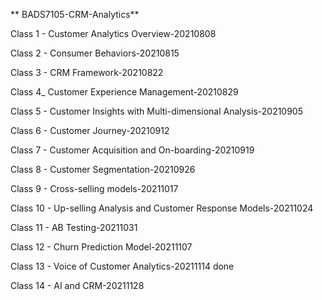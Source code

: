 ** BADS7105-CRM-Analytics**
 
 Class 1 - Customer Analytics Overview-20210808
 
 Class 2 - Consumer Behaviors-20210815
 
 Class 3 - CRM Framework-20210822
 
 Class 4_ Customer Experience Management-20210829
 
 Class 5 - Customer Insights with Multi-dimensional Analysis-20210905
 
 Class 6 - Customer Journey-20210912
 
 Class 7 - Customer Acquisition and On-boarding-20210919
 
 Class 8 - Customer Segmentation-20210926
 
 Class 9 - Cross-selling models-20211017
 
 Class 10 - Up-selling Analysis and Customer Response Models-20211024
 
 Class 11 - AB Testing-20211031 
 
 Class 12 - Churn Prediction Model-20211107
 
 Class 13 - Voice of Customer Analytics-20211114 done
 
 Class 14 - AI and CRM-20211128
